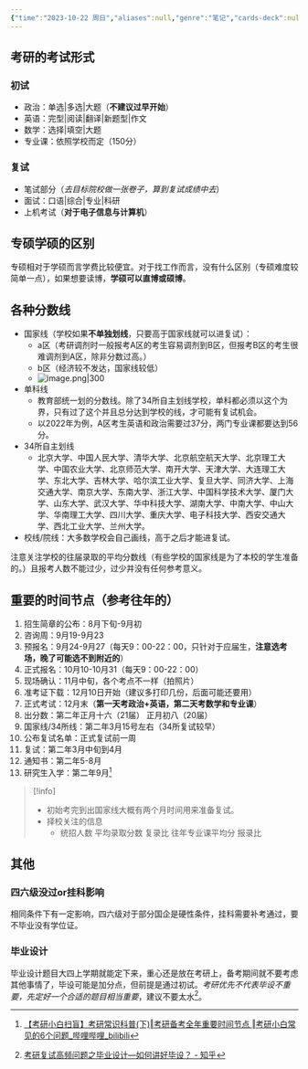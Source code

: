 ```yaml
---
{"time":"2023-10-22 周日","aliases":null,"genre":"笔记","cards-deck":null,"tags":["考研/信息收集"],"key":null,"dg-publish":true,"permalink":"/3 项目/考研/一些考研的基本常识/","dgPassFrontmatter":true,"noteIcon":""}
---
```


## 考研的考试形式

### 初试

- 政治：单选|多选|大题（**不建议过早开始**）
- 英语：完型|阅读|翻译|新题型|作文
- 数学：选择|填空|大题
- 专业课：依照学校而定（150分）
### 复试

- 笔试部分（*去目标院校做一张卷子，算到复试成绩中去*）
- 面试：口语|综合|专业|科研
- 上机考试（**对于电子信息与计算机**）

## 专硕学硕的区别

专硕相对于学硕而言学费比较便宜。对于找工作而言，没有什么区别（专硕难度较简单一点），如果想要读博，**学硕可以直博或硕博**。

## 各种分数线

- 国家线（学校如果**不单独划线**，只要高于国家线就可以进复试）：
	- a区（考研调剂时一般报考A区的考生容易调剂到B区，但报考B区的考生很难调剂到A区，除非分数过高。）
	- b区（经济较不发达，国家线较低）
	- ![image.png|300](https://yuluoxianduan-1315229309.cos.ap-shanghai.myqcloud.com/E:/obsidian/202310222017683.png)
- 单科线
	- 教育部统一划的分数线。除了34所自主划线学校，单科都必须以这个为界，只有过了这个并且总分达到学校的线，才可能有复试机会。
	- 以2022年为例，A区考生英语和政治需要过37分，两门专业课都要达到56分。
- 34所自主划线
	- 北京大学、中国人民大学、清华大学、北京航空航天大学、北京理工大学、中国农业大学、北京师范大学、南开大学、天津大学、大连理工大学、东北大学、吉林大学、哈尔滨工业大学、复旦大学、同济大学、上海交通大学、南京大学、东南大学、浙江大学、中国科学技术大学、厦门大学、山东大学、武汉大学、华中科技大学、湖南大学、中南大学、中山大学、华南理工大学、四川大学、重庆大学、电子科技大学、西安交通大学、西北工业大学、兰州大学。
- 校线/院线：大多数学校会自己画线，高于之后才能进复试。

注意关注学校的往届录取的平均分数线（有些学校的国家线是为了本校的学生准备的。）且报考人数不能过少，过少并没有任何参考意义。

## 重要的时间节点（参考往年的）

 1. 招生简章的公布：8月下旬-9月初
 2. 咨询周：9月19-9月23
 3. 预报名：9月24-9月27（每天9：00-22：00，只针对于应届生，**注意选考场，晚了可能选不到附近的**）
 4. 正式报名：10月10-10月31（每天9：00-22：00）
 5. 现场确认：11月中旬，各个考点不一样（拍照片）
 6. 准考证下载：12月10日开始（建议多打印几份，后面可能还要用）
 7. 正式考试：12月末（**第一天考政治+英语，第二天考数学和专业课**）
 8. 出分数：第二年正月十六（21届） 正月初八（20届）
 9. 国家线/34所线：第二年3月15号左右（34所复试较早）
 10. 公布复试名单：正式复试前一周
 11. 复试：第二年3月中旬到4月
 12. 通知书：第二年5-8月
 13. 研究生入学：第二年9月[^1]

> [!info] 
> - 初始考完到出国家线大概有两个月时间用来准备复试。
> - 择校关注的信息
> 	- 统招人数 平均录取分数 复录比 往年专业课平均分 报录比

## 其他

### 四六级没过or挂科影响

相同条件下有一定影响，四六级对于部分国企是硬性条件，挂科需要补考通过，要不毕业没有学位证。

### 毕业设计

毕业设计题目大四上学期就能定下来，重心还是放在考研上，备考期间就不要考虑其他事情了，毕设可能是加分点，但前提是通过初试。*考研优先不代表毕设不重要，先定好一个合适的题目相当重要*，建议不要太水[^2]。

[^1]: [【考研小白扫盲】考研常识科普(下)‖考研备考全年重要时间节点 ‖考研小白常见的6个问题\_哔哩哔哩\_bilibili](https://www.bilibili.com/video/BV1rv4y1Z7qq/?spm_id_from=333.880.my_history.page.click&vd_source=3dd5c9b12df04bb1314905d2beca0470)
[^2]: [考研复试高频问题之毕业设计—如何讲好毕设？ - 知乎](https://zhuanlan.zhihu.com/p/457633950)